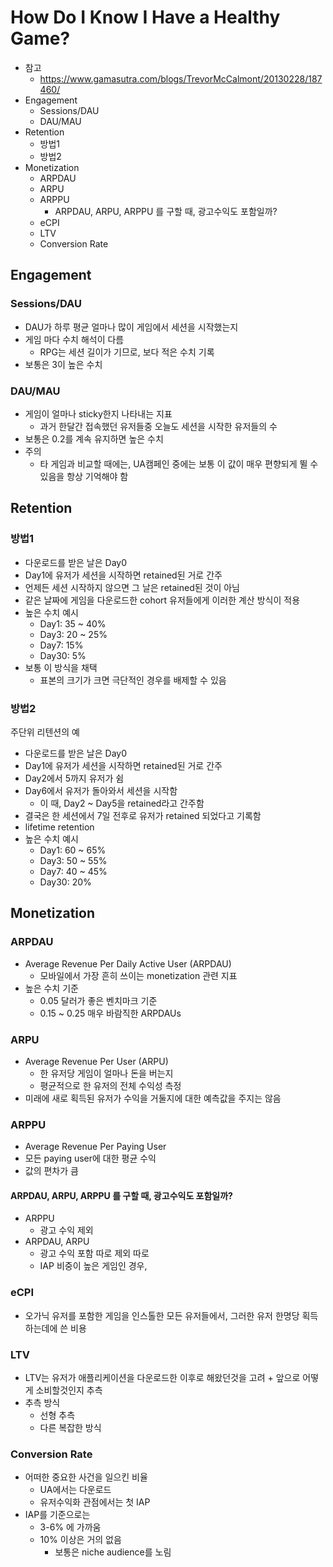 # How Do I Know I Have a Healthy Game?

- 참고
  - https://www.gamasutra.com/blogs/TrevorMcCalmont/20130228/187460/
- Engagement
  - Sessions/DAU
  - DAU/MAU
- Retention
  - 방법1
  - 방법2
- Monetization
  - ARPDAU
  - ARPU
  - ARPPU
    - ARPDAU, ARPU, ARPPU 를 구할 때, 광고수익도 포함일까?
  - eCPI
  - LTV
  - Conversion Rate

## Engagement

### Sessions/DAU

- DAU가 하루 평균 얼마나 많이 게임에서 세션을 시작했는지
- 게임 마다 수치 해석이 다름
  - RPG는 세션 길이가 기므로, 보다 적은 수치 기록
- 보통은 3이 높은 수치

### DAU/MAU

- 게임이 얼마나 sticky한지 나타내는 지표
  - 과거 한달간 접속했던 유저들중 오늘도 세션을 시작한 유저들의 수
- 보통은 0.2를 계속 유지하면 높은 수치
- 주의
  - 타 게임과 비교할 때에는, UA캠페인 중에는 보통 이 값이 매우 편향되게 뛸 수 있음을 항상 기억해야 함

## Retention

### 방법1

- 다운로드를 받은 날은 Day0
- Day1에 유저가 세션을 시작하면 retained된 거로 간주
- 언제든 세션 시작하지 않으면 그 날은 retained된 것이 아님
- 같은 날짜에 게임을 다운로드한 cohort 유저들에게 이러한 계산 방식이 적용
- 높은 수치 예시
  - Day1: 35 ~ 40%
  - Day3: 20 ~ 25%
  - Day7: 15%
  - Day30: 5%
- 보통 이 방식을 채택
  - 표본의 크기가 크면 극단적인 경우를 배제할 수 있음

### 방법2

주단위 리텐션의 예

- 다운로드를 받은 날은 Day0
- Day1에 유저가 세션을 시작하면 retained된 거로 간주
- Day2에서 5까지 유저가 쉼
- Day6에서 유저가 돌아와서 세션을 시작함
  - 이 때, Day2 ~ Day5을 retained라고 간주함
- 결국은 한 세션에서 7일 전후로 유저가 retained 되었다고 기록함
- lifetime retention
- 높은 수치 예시
  - Day1: 60 ~ 65%
  - Day3: 50 ~ 55%
  - Day7: 40 ~ 45%
  - Day30: 20%

## Monetization

### ARPDAU

- Average Revenue Per Daily Active User (ARPDAU)
  - 모바일에서 가장 흔히 쓰이는 monetization 관련 지표
- 높은 수치 기준
  - 0.05 달러가 좋은 벤치마크 기준
  - 0.15 ~ 0.25 매우 바람직한 ARPDAUs

### ARPU

- Average Revenue Per User (ARPU)
  - 한 유저당 게임이 얼마나 돈을 버는지
  - 평균적으로 한 유저의 전체 수익성 측정
- 미래에 새로 획득된 유저가 수익을 거둘지에 대한 예측값을 주지는 않음

### ARPPU

- Average Revenue Per Paying User
- 모든 paying user에 대한 평균 수익
- 값의 편차가 큼

#### ARPDAU, ARPU, ARPPU 를 구할 때, 광고수익도 포함일까?

- ARPPU
  - 광고 수익 제외
- ARPDAU, ARPU
  - 광고 수익 포함 따로 제외 따로
  - IAP 비중이 높은 게임인 경우,

### eCPI

- 오가닉 유저를 포함한 게임을 인스톨한 모든 유저들에서, 그러한 유저 한명당 획득하는데에 쓴 비용

### LTV

- LTV는 유저가 애플리케이션을 다운로드한 이후로 해왔던것을 고려 + 앞으로 어떻게 소비할것인지 추측
- 추측 방식
  - 선형 추측
  - 다른 복잡한 방식

### Conversion Rate

- 어떠한 중요한 사건을 일으킨 비율
  - UA에서는 다운로드
  - 유저수익화 관점에서는 첫 IAP
- IAP를 기준으로는
  - 3-6% 에 가까움
  - 10% 이상은 거의 없음
    - 보통은 niche audience를 노림
